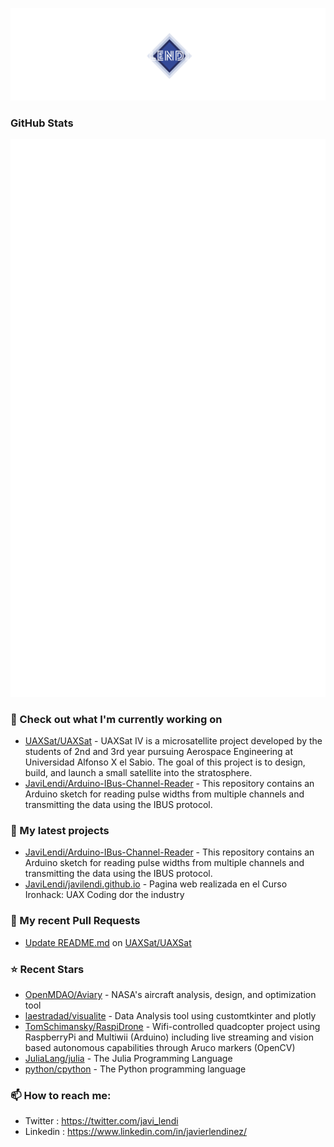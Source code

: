 <p align="center"><img src="https://github.com/JaviLendi/JaviLendi/blob/8b092c87149dd909d30b5835611e526b4a3b976d/logo.png" /></p>

### GitHub Stats

[//]: # "[![CodeTime Badge](https://img.shields.io/endpoint?style=for-the-badge&color=222&url=https%3A%2F%2Fapi.codetime.dev%2Fshield%3Fid%3D25485%26project%3D%26in=0)](https://codetime.dev)"

<p align="left"><img src="https://raw.githubusercontent.com/JaviLendi/JaviLendi/main/github-metrics.svg" /></p>

### 👷 Check out what I'm currently working on

- [UAXSat/UAXSat](https://github.com/UAXSat/UAXSat) - UAXSat IV is a microsatellite project developed by the students of 2nd and 3rd year pursuing Aerospace Engineering at Universidad Alfonso X el Sabio. The goal of this project is to design, build, and launch a small satellite into the stratosphere.
- [JaviLendi/Arduino-IBus-Channel-Reader](https://github.com/JaviLendi/Arduino-IBus-Channel-Reader) - This repository contains an Arduino sketch for reading pulse widths from multiple channels and transmitting the data using the IBUS protocol. 
### 🌱 My latest projects

- [JaviLendi/Arduino-IBus-Channel-Reader](https://github.com/JaviLendi/Arduino-IBus-Channel-Reader) - This repository contains an Arduino sketch for reading pulse widths from multiple channels and transmitting the data using the IBUS protocol. 
- [JaviLendi/javilendi.github.io](https://github.com/JaviLendi/javilendi.github.io) - Pagina web realizada en el Curso Ironhack: UAX Coding dor the industry
### 🔨 My recent Pull Requests

- [Update README.md](https://github.com/UAXSat/UAXSat/pull/57) on [UAXSat/UAXSat](https://github.com/UAXSat/UAXSat)
### ⭐ Recent Stars

- [OpenMDAO/Aviary](https://github.com/OpenMDAO/Aviary) - NASA&#39;s aircraft analysis, design, and optimization tool
- [laestradad/visualite](https://github.com/laestradad/visualite) - Data Analysis tool using customtkinter and plotly
- [TomSchimansky/RaspiDrone](https://github.com/TomSchimansky/RaspiDrone) - Wifi-controlled quadcopter project using RaspberryPi and Multiwii (Arduino) including live streaming and vision based autonomous capabilities through Aruco markers (OpenCV)
- [JuliaLang/julia](https://github.com/JuliaLang/julia) - The Julia Programming Language
- [python/cpython](https://github.com/python/cpython) - The Python programming language
### 📫 How to reach me:
  - Twitter   : <https://twitter.com/javi_lendi>
  - Linkedin   : <https://www.linkedin.com/in/javierlendinez/>
